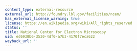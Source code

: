 ```yaml
---
content_type: external-resource
external_url: http://foundry.lbl.gov/facilities/ncem/
has_external_license_warning: true
license: https://en.wikipedia.org/wiki/All_rights_reserved
status: ''
title: National Center for Electron Microscopy
uid: ed6930b6-3530-4df0-a7b3-4170f7eca622
wayback_url: ''
---
```

